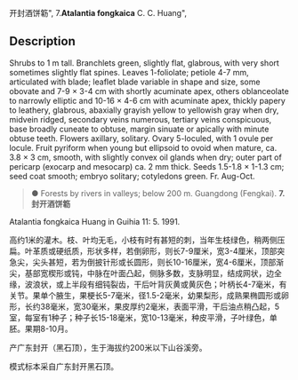 开封酒饼簕",
7.**Atalantia fongkaica** C. C. Huang",

## Description
Shrubs to 1 m tall. Branchlets green, slightly flat, glabrous, with very short sometimes slightly flat spines. Leaves 1-foliolate; petiole 4-7 mm, articulated with blade; leaflet blade variable in shape and size, some obovate and 7-9 × 3-4 cm with shortly acuminate apex, others oblanceolate to narrowly elliptic and 10-16 × 4-6 cm with acuminate apex, thickly papery to leathery, glabrous, abaxially grayish yellow to yellowish gray when dry, midvein ridged, secondary veins numerous, tertiary veins conspicuous, base broadly cuneate to obtuse, margin sinuate or apically with minute obtuse teeth. Flowers axillary, solitary. Ovary 5-loculed, with 1 ovule per locule. Fruit pyriform when young but ellipsoid to ovoid when mature, ca. 3.8 × 3 cm, smooth, with slightly convex oil glands when dry; outer part of pericarp (exocarp and mesocarp) ca. 2 mm thick. Seeds 1.5-1.8 × 1-1.3 cm; seed coat smooth; embryo solitary; cotyledons green. Fr. Aug-Oct.

> ● Forests by rivers in valleys; below 200 m. Guangdong (Fengkai).
**7.封开酒饼簕**

Atalantia fongkaica Huang in Guihia 11: 5. 1991.

高约1米的灌木。枝、叶均无毛，小枝有时有甚短的刺，当年生枝绿色，稍两侧压扁。叶革质或硬纸质，形状多样，若倒卵形，则长7-9厘米，宽3-4厘米，顶部突急尖，尖头甚短，若为倒披针形或长圆形，则长10-16厘米，宽4-6厘米，顶部渐尖，基部宽楔形或钝，中脉在叶面凸起，侧脉多数，支脉明显，结成网状，边全缘，波浪状，或上半段有细钝裂齿，干后叶背灰黄或黄灰色；叶柄长4-7毫米，有关节。果单个腋生，果梗长5-7毫米，径1.5-2毫米，幼果梨形，成熟果椭圆形或卵形，长约38毫米，宽30毫米，果皮厚约2毫米，表面平滑，干后油点稍凸起，5室，每室有1种子；种子长15-18毫米，宽10-13毫米，种皮平滑，子叶绿色，单胚。果期8-10月。

产广东封开（黑石顶），生于海拔约200米以下山谷溪旁。

模式标本采自广东封开黑石顶。
